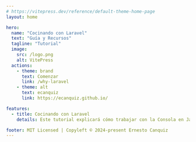 ```yaml
---
# https://vitepress.dev/reference/default-theme-home-page
layout: home

hero:
  name: "Cocinando con Laravel"
  text: "Guía y Recursos"
  tagline: "Tutorial"
  image:
    src: /logo.png
    alt: VitePress
  actions:
    - theme: brand
      text: Comenzar
      link: /why-laravel
    - theme: alt
      text: ecanquiz
      link: https://ecanquiz.github.io/

features:  
  - title: Cocinando con Laravel
    details: Este tutorial explicará cómo trabajar con la Consola en JavaScript dentro del contexto de un navegador y brindará una descripción general de otras herramientas de desarrollo integradas que puede utilizar como parte de su proceso de desarrollo web.  

footer: MIT Licensed | Copyleft © 2024-present Ernesto Canquiz
---
```


